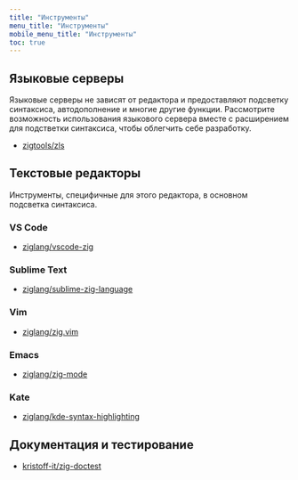 ```yaml
---
title: "Инструменты"
menu_title: "Инструменты"
mobile_menu_title: "Инструменты"
toc: true
---
```


## Языковые серверы
Языковые серверы не зависят от редактора и предоставляют подсветку синтаксиса, автодополнение и многие другие функции. Рассмотрите возможность использования языкового сервера вместе с расширением для подстветки синтаксиса, чтобы облегчить себе разработку.

- [zigtools/zls](https://github.com/zigtools/zls)

## Текстовые редакторы
Инструменты, специфичные для этого редактора, в основном подсветка синтаксиса.

### VS Code
- [ziglang/vscode-zig](https://github.com/ziglang/vscode-zig)

### Sublime Text
- [ziglang/sublime-zig-language](https://github.com/ziglang/sublime-zig-language)

### Vim
- [ziglang/zig.vim](https://github.com/ziglang/zig.vim)

### Emacs
- [ziglang/zig-mode](https://github.com/ziglang/zig-mode)

### Kate
- [ziglang/kde-syntax-highlighting](https://github.com/ziglang/kde-syntax-highlighting)

## Документация и тестирование
- [kristoff-it/zig-doctest](https://github.com/kristoff-it/zig-doctest)
